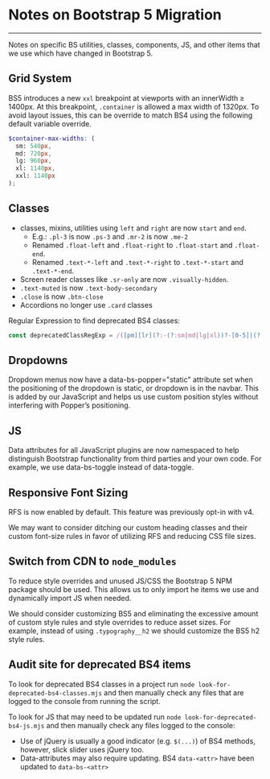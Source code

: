 # Notes on Bootstrap 5 Migration

-----

Notes on specific BS utilities, classes, components, JS, and other items that we use which have changed in Bootstrap 5.

## Grid System

BS5 introduces a new `xxl` breakpoint at viewports with an innerWidth ≥ 1400px.
At this breakpoint, `.container` is allowed a max width of 1320px. To avoid layout
issues, this can be override to match BS4 using the following default variable override.

```scss
$container-max-widths: (
  sm: 540px,
  md: 720px,
  lg: 960px,
  xl: 1140px,
  xxl: 1140px
);
```

## Classes

* classes, mixins, utilities using `left` and `right` are now `start` and `end`.
  * E.g.: `.pl-3` is now `.ps-3` and `.mr-2` is now `.me-2`
  * Renamed `.float-left` and `.float-right` to `.float-start` and `.float-end`.
  * Renamed `.text-*-left` and `.text-*-right` to `.text-*-start` and `.text-*-end`.
* Screen reader classes like `.sr-only` are now `.visually-hidden`.
* `.text-muted` is now `.text-body-secondary`
* `.close` is now `.btn-close`
* Accordions no longer use `.card` classes

Regular Expression to find deprecated BS4 classes:
```javascript
const deprecatedClassRegExp = /([pm][lr](?:-(?:sm|md|lg|xl))?-[0-5]|(?:text|float)(?:-(?:sm|md|lg|xl))?-(?:left|right)|sr-only|text-muted|close)/g;
```

## Dropdowns

Dropdown menus now have a data-bs-popper="static" attribute set when the positioning of the dropdown is static, or dropdown is in the navbar. This is added by our JavaScript and helps us use custom position styles without interfering with Popper’s positioning.

## JS

Data attributes for all JavaScript plugins are now namespaced to help distinguish Bootstrap functionality from third parties and your own code. For example, we use data-bs-toggle instead of data-toggle.

## Responsive Font Sizing

RFS is now enabled by default. This feature was previously opt-in with v4.

We may want to consider ditching our custom heading classes and their custom font-size rules
in favor of utilizing RFS and reducing CSS file sizes.

## Switch from CDN to `node_modules`

To reduce style overrides and unused JS/CSS the Bootstrap 5 NPM package should be used.
This allows us to only import he items we use and dynamically import JS when needed.

We should consider customizing BS5 and eliminating the excessive amount of custom style rules
and style overrides to reduce asset sizes.
For example, instead of using `.typography__h2` we should customize the BS5 h2 style rules.

## Audit site for deprecated BS4 items

To look for deprecated BS4 classes in a project run `node look-for-deprecated-bs4-classes.mjs` and then manually check any files that are logged to the console from running the script.

To look for JS that may need to be updated run `node look-for-deprecated-bs4-js.mjs` and then manually check any files logged to the console:
* Use of jQuery is usually a good indicator (e.g. `$(...)`) of BS4 methods, however, slick slider uses jQuery too.
* Data-attributes may also require updating. BS4 `data-<attr>` have been updated to `data-bs-<attr>`
